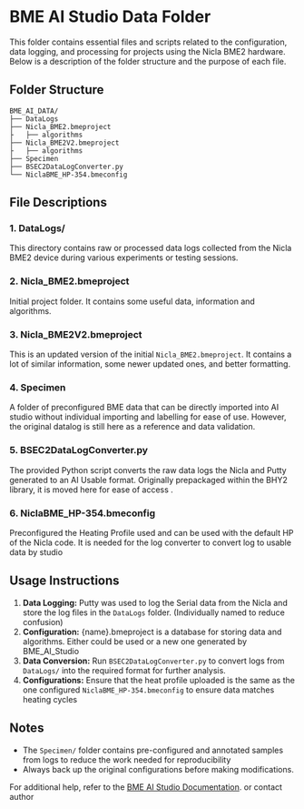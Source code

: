 # BME AI Studio Data Folder

This folder contains essential files and scripts related to the configuration, data logging, and processing for projects using the Nicla BME2 hardware. Below is a description of the folder structure and the purpose of each file.

## Folder Structure
```
BME_AI_DATA/
├── DataLogs
├── Nicla_BME2.bmeproject
├   ├── algorithms
├── Nicla_BME2V2.bmeproject
├   ├── algorithms
├── Specimen
├── BSEC2DataLogConverter.py
└── NiclaBME_HP-354.bmeconfig
```

## File Descriptions

### 1. **DataLogs/**
This directory contains raw or processed data logs collected from the Nicla BME2 device during various experiments or testing sessions. 

### 2. **Nicla_BME2.bmeproject**
Initial project folder. It contains some useful data, information and algorithms.

### 3. **Nicla_BME2V2.bmeproject**
This is an updated version of the initial `Nicla_BME2.bmeproject`. It contains a lot of similar information, some newer updated ones, and better formatting. 

### 4. **Specimen**
A folder of preconfigured BME data that can be directly imported into AI studio without individual importing and labelling for ease of use. However, the original datalog is still here as a reference and data validation. 

### 5. **BSEC2DataLogConverter.py**
The provided Python script converts the raw data logs the Nicla and Putty generated to an AI Usable format. Originally prepackaged within the BHY2 library, it is moved here for ease of access
.
### 6. **NiclaBME_HP-354.bmeconfig**
Preconfigured the Heating Profile used and can be used with the default HP of the Nicla code. It is needed for the log converter to convert log to usable data by studio

## Usage Instructions
1. **Data Logging:** Putty was used to log the Serial data from the Nicla and store the log files in the `DataLogs` folder. (Individually named to reduce confusion)
2. **Configuration:** {name}.bmeproject is a database for storing data and algorithms. Either could be used or a new one generated by BME_AI_Studio
3. **Data Conversion:** Run `BSEC2DataLogConverter.py` to convert logs from `DataLogs/` into the required format for further analysis.
4. **Configurations:** Ensure that the heat profile uploaded is the same as the one configured `NiclaBME_HP-354.bmeconfig` to ensure data matches heating cycles

## Notes
- The `Specimen/` folder contains pre-configured and annotated samples from logs to reduce the work needed for reproducibility
- Always back up the original configurations before making modifications.

For additional help, refer to the [BME AI Studio Documentation](#). or contact author 
